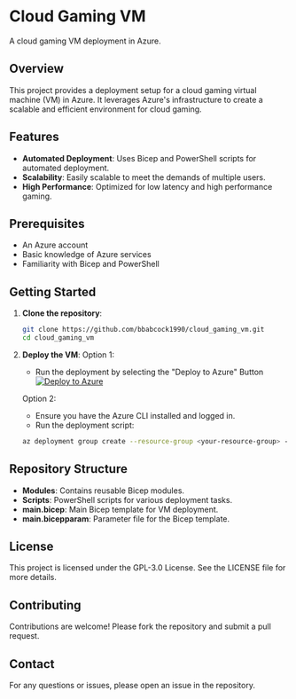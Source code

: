 # Cloud Gaming VM

A cloud gaming VM deployment in Azure.

## Overview

This project provides a deployment setup for a cloud gaming virtual machine (VM) in Azure. It leverages Azure's infrastructure to create a scalable and efficient environment for cloud gaming.

## Features

- **Automated Deployment**: Uses Bicep and PowerShell scripts for automated deployment.
- **Scalability**: Easily scalable to meet the demands of multiple users.
- **High Performance**: Optimized for low latency and high performance gaming.

## Prerequisites

- An Azure account
- Basic knowledge of Azure services
- Familiarity with Bicep and PowerShell

## Getting Started

1. **Clone the repository**:
    ```bash
    git clone https://github.com/bbabcock1990/cloud_gaming_vm.git
    cd cloud_gaming_vm
    ```

2. **Deploy the VM**:
    Option 1:
    - Run the deployment by selecting the "Deploy to Azure" Button
    [![Deploy to Azure](https://aka.ms/deploytoazurebutton)](https://portal.azure.com/#create/Microsoft.Template/uri/https%3A%2F%2Fraw.githubusercontent.com%2Fbbabcock1990%2Fcloud_gaming_vm%2Fmain%2Fmain.json)
   
   Option 2:
    - Ensure you have the Azure CLI installed and logged in.
    - Run the deployment script:
    ```bash
    az deployment group create --resource-group <your-resource-group> --template-file main.bicep --parameters @main.bicepparam
    ```

## Repository Structure

- **Modules**: Contains reusable Bicep modules.
- **Scripts**: PowerShell scripts for various deployment tasks.
- **main.bicep**: Main Bicep template for VM deployment.
- **main.bicepparam**: Parameter file for the Bicep template.

## License

This project is licensed under the GPL-3.0 License. See the LICENSE file for more details.

## Contributing

Contributions are welcome! Please fork the repository and submit a pull request.

## Contact

For any questions or issues, please open an issue in the repository.

